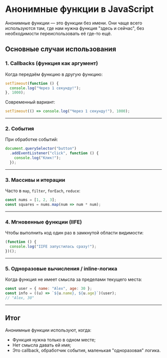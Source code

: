 # Анонимные функции в JavaScript

Анонимные функции — это функции без имени. Они чаще всего используются там, где нам нужна функция "здесь и сейчас", без необходимости переиспользовать её где-то ещё.

## Основные случаи использования

### 1. Callbacks (функция как аргумент)
Когда передаём функцию в другую функцию:
```js
setTimeout(function () {
  console.log("Через 1 секунду!");
}, 1000);
```

Современный вариант:
```js
setTimeout(() => console.log("Через 1 секунду!"), 1000);
```

---

### 2. События
При обработке событий:
```js
document.querySelector("button")
  .addEventListener("click", function () {
    console.log("Клик!");
  });
```

---

### 3. Массивы и итерации
Часто в `map`, `filter`, `forEach`, `reduce`:
```js
const nums = [1, 2, 3];
const squares = nums.map(num => num * num);
```

---

### 4. Мгновенные функции (IIFE)
Чтобы выполнить код один раз в замкнутой области видимости:
```js
(function () {
  console.log("IIFE запустилась сразу!");
})();
```

---

### 5. Одноразовые вычисления / inline-логика
Когда функция не имеет смысла за пределами текущего места:
```js
const user = { name: "Alex", age: 30 };
const info = ((u) => `${u.name}, ${u.age}`)(user); 
// "Alex, 30"
```

---

## Итог
Анонимные функции используют, когда:
- Функция нужна только в одном месте;
- Нет смысла давать ей имя;
- Это callback, обработчик события, маленькая "одноразовая" логика.
